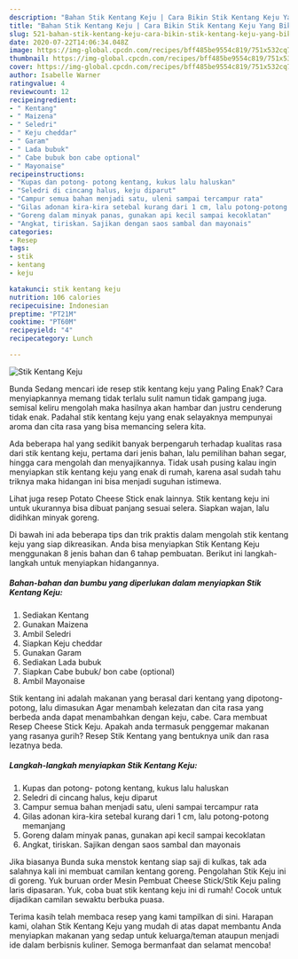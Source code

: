 ```yaml
---
description: "Bahan Stik Kentang Keju | Cara Bikin Stik Kentang Keju Yang Bikin Ngiler"
title: "Bahan Stik Kentang Keju | Cara Bikin Stik Kentang Keju Yang Bikin Ngiler"
slug: 521-bahan-stik-kentang-keju-cara-bikin-stik-kentang-keju-yang-bikin-ngiler
date: 2020-07-22T14:06:34.048Z
image: https://img-global.cpcdn.com/recipes/bff485be9554c819/751x532cq70/stik-kentang-keju-foto-resep-utama.jpg
thumbnail: https://img-global.cpcdn.com/recipes/bff485be9554c819/751x532cq70/stik-kentang-keju-foto-resep-utama.jpg
cover: https://img-global.cpcdn.com/recipes/bff485be9554c819/751x532cq70/stik-kentang-keju-foto-resep-utama.jpg
author: Isabelle Warner
ratingvalue: 4
reviewcount: 12
recipeingredient:
- " Kentang"
- " Maizena"
- " Seledri"
- " Keju cheddar"
- " Garam"
- " Lada bubuk"
- " Cabe bubuk bon cabe optional"
- " Mayonaise"
recipeinstructions:
- "Kupas dan potong- potong kentang, kukus lalu haluskan"
- "Seledri di cincang halus, keju diparut"
- "Campur semua bahan menjadi satu, uleni sampai tercampur rata"
- "Gilas adonan kira-kira setebal kurang dari 1 cm, lalu potong-potong memanjang"
- "Goreng dalam minyak panas, gunakan api kecil sampai kecoklatan"
- "Angkat, tiriskan. Sajikan dengan saos sambal dan mayonais"
categories:
- Resep
tags:
- stik
- kentang
- keju

katakunci: stik kentang keju 
nutrition: 106 calories
recipecuisine: Indonesian
preptime: "PT21M"
cooktime: "PT60M"
recipeyield: "4"
recipecategory: Lunch

---
```



![Stik Kentang Keju](https://img-global.cpcdn.com/recipes/bff485be9554c819/751x532cq70/stik-kentang-keju-foto-resep-utama.jpg)

Bunda Sedang mencari ide resep stik kentang keju yang Paling Enak? Cara menyiapkannya memang tidak terlalu sulit namun tidak gampang juga. semisal keliru mengolah maka hasilnya akan hambar dan justru cenderung tidak enak. Padahal stik kentang keju yang enak selayaknya mempunyai aroma dan cita rasa yang bisa memancing selera kita.

Ada beberapa hal yang sedikit banyak berpengaruh terhadap kualitas rasa dari stik kentang keju, pertama dari jenis bahan, lalu pemilihan bahan segar, hingga cara mengolah dan menyajikannya. Tidak usah pusing kalau ingin menyiapkan stik kentang keju yang enak di rumah, karena asal sudah tahu triknya maka hidangan ini bisa menjadi suguhan istimewa.

Lihat juga resep Potato Cheese Stick enak lainnya. Stik kentang keju ini untuk ukurannya bisa dibuat panjang sesuai selera. Siapkan wajan, lalu didihkan minyak goreng.


Di bawah ini ada beberapa tips dan trik praktis dalam mengolah stik kentang keju yang siap dikreasikan. Anda bisa menyiapkan Stik Kentang Keju menggunakan 8 jenis bahan dan 6 tahap pembuatan. Berikut ini langkah-langkah untuk menyiapkan hidangannya.

<!--inarticleads1-->

##### Bahan-bahan dan bumbu yang diperlukan dalam menyiapkan Stik Kentang Keju:

1. Sediakan  Kentang
1. Gunakan  Maizena
1. Ambil  Seledri
1. Siapkan  Keju cheddar
1. Gunakan  Garam
1. Sediakan  Lada bubuk
1. Siapkan  Cabe bubuk/ bon cabe (optional)
1. Ambil  Mayonaise


Stik kentang ini adalah makanan yang berasal dari kentang yang dipotong-potong, lalu dimasukan Agar menambah kelezatan dan cita rasa yang berbeda anda dapat menambahkan dengan keju, cabe. Cara membuat Resep Cheese Stick Keju. Apakah anda termasuk penggemar makanan yang rasanya gurih? Resep Stik Kentang yang bentuknya unik dan rasa lezatnya beda. 

<!--inarticleads2-->

##### Langkah-langkah menyiapkan Stik Kentang Keju:

1. Kupas dan potong- potong kentang, kukus lalu haluskan
1. Seledri di cincang halus, keju diparut
1. Campur semua bahan menjadi satu, uleni sampai tercampur rata
1. Gilas adonan kira-kira setebal kurang dari 1 cm, lalu potong-potong memanjang
1. Goreng dalam minyak panas, gunakan api kecil sampai kecoklatan
1. Angkat, tiriskan. Sajikan dengan saos sambal dan mayonais


Jika biasanya Bunda suka menstok kentang siap saji di kulkas, tak ada salahnya kali ini membuat camilan kentang goreng. Pengolahan Stik Keju ini di goreng. Yuk buruan order Mesin Pembuat Cheese Stick/Stik Keju paling laris dipasaran. Yuk, coba buat stik kentang keju ini di rumah! Cocok untuk dijadikan camilan sewaktu berbuka puasa. 

Terima kasih telah membaca resep yang kami tampilkan di sini. Harapan kami, olahan Stik Kentang Keju yang mudah di atas dapat membantu Anda menyiapkan makanan yang sedap untuk keluarga/teman ataupun menjadi ide dalam berbisnis kuliner. Semoga bermanfaat dan selamat mencoba!
